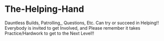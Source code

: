 # The-Helping-Hand
Dauntless Builds, Patrolling,, Questions, Etc. Can try or succeed in Helping!! Everybody is invited to get Involved, and Please remember it takes Practice/Hardwork to get to the Next Level!!
